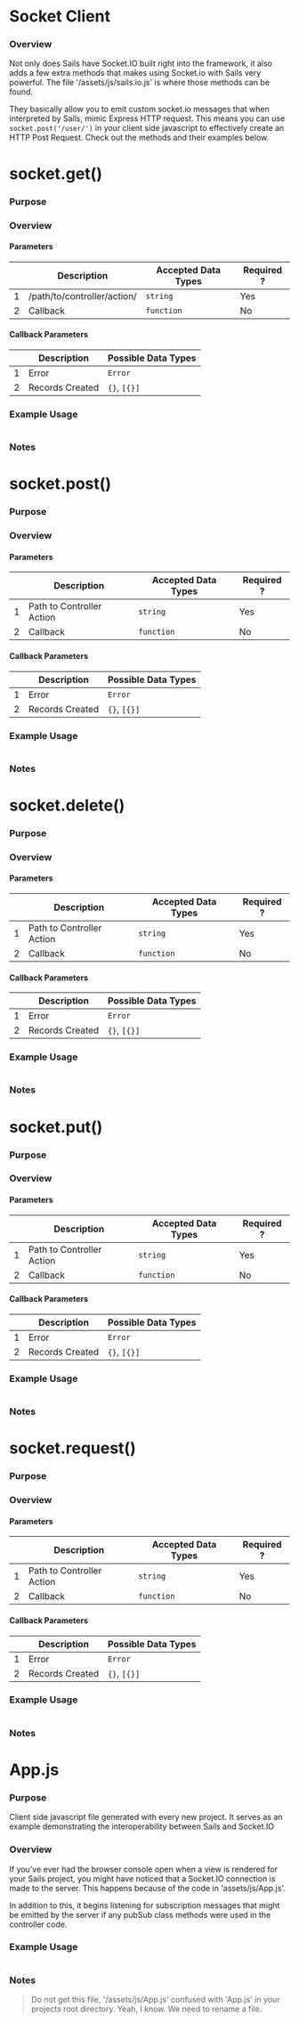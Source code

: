 # Socket Client
### Overview
Not only does Sails have Socket.IO built right into the framework, it also adds a few extra methods that makes using Socket.io with Sails very powerful.  The file '/assets/js/sails.io.js' is where those methods can be found.

They basically allow you to emit custom socket.io messages that when interpreted by Sails, mimic Express HTTP request. This means you can use `socket.post('/user/')` in your client side javascript to effectively create an HTTP Post Request.  Check out the methods and their examples below.

# socket.get()
### Purpose

### Overview

#### Parameters
|   |          Description        | Accepted Data Types | Required ? |
|---|-----------------------------|---------------------|------------|
| 1 | /path/to/controller/action/ |      `string`       | Yes	       |
| 2 |            Callback         | `function`          | No         |

#### Callback Parameters

|   |     Description     | Possible Data Types |
|---|---------------------|---------------------|
| 1 |  Error              | `Error`             |
| 2 |  Records Created    | `{}`, `[{}]`        |

### Example Usage
```javascript

```

### Notes
> 

# socket.post()
### Purpose

### Overview

#### Parameters
|   |          Description        | Accepted Data Types | Required ? |
|---|-----------------------------|---------------------|------------|
| 1 |  Path to Controller Action  |      `string`       | Yes	       |
| 2 |            Callback         | `function`          | No         |

#### Callback Parameters

|   |     Description     | Possible Data Types |
|---|---------------------|---------------------|
| 1 |  Error              | `Error`             |
| 2 |  Records Created    | `{}`, `[{}]`        |

### Example Usage
```javascript

```

### Notes
> 

# socket.delete()
### Purpose

### Overview

#### Parameters
|   |          Description        | Accepted Data Types | Required ? |
|---|-----------------------------|---------------------|------------|
| 1 |  Path to Controller Action  |      `string`       | Yes	       |
| 2 |            Callback         | `function`          | No         |

#### Callback Parameters

|   |     Description     | Possible Data Types |
|---|---------------------|---------------------|
| 1 |  Error              | `Error`             |
| 2 |  Records Created    | `{}`, `[{}]`        |

### Example Usage
```javascript

```

### Notes
> 

# socket.put()
### Purpose

### Overview

#### Parameters
|   |          Description        | Accepted Data Types | Required ? |
|---|-----------------------------|---------------------|------------|
| 1 |  Path to Controller Action  |      `string`       | Yes	       |
| 2 |            Callback         | `function`          | No         |

#### Callback Parameters

|   |     Description     | Possible Data Types |
|---|---------------------|---------------------|
| 1 |  Error              | `Error`             |
| 2 |  Records Created    | `{}`, `[{}]`        |

### Example Usage
```javascript

```

### Notes
> 

# socket.request()
### Purpose

### Overview

#### Parameters
|   |          Description        | Accepted Data Types | Required ? |
|---|-----------------------------|---------------------|------------|
| 1 |  Path to Controller Action  |      `string`       | Yes	       |
| 2 |            Callback         | `function`          | No         |

#### Callback Parameters

|   |     Description     | Possible Data Types |
|---|---------------------|---------------------|
| 1 |  Error              | `Error`             |
| 2 |  Records Created    | `{}`, `[{}]`        |

### Example Usage
```javascript

```

### Notes
> 

# App.js
### Purpose
Client side javascript file generated with every new project.  It serves as an example demonstrating the interoperability between Sails and Socket.IO

### Overview
If you've ever had the browser console open when a view is rendered for your Sails project, you might have noticed that a Socket.IO connection is made to the server.  This happens because of the code in 'assets/js/App.js'.  

In addition to this, it begins listening for subscription messages that might be emitted by the server if any pubSub class methods were used in the controller code. 


### Example Usage
```javascript

```

### Notes
> Do not get this file, '/assets/js/App.js' confused with 'App.js' in your projects root directory.  Yeah, I know.  We need to rename a file.  





